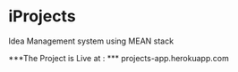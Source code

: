 # iProjects
Idea Management system using MEAN stack

***The Project is Live at : *** projects-app.herokuapp.com
